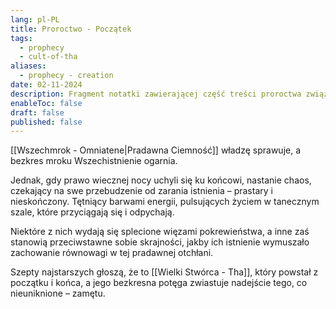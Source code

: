 ```yaml
---
lang: pl-PL
title: Proroctwo - Początek
tags:
  - prophecy
  - cult-of-tha
aliases:
  - prophecy - creation
date: 02-11-2024
description: Fragment notatki zawierającej część treści proroctwa związanego z Kultem Wielkiego Tha.
enableToc: false
draft: false
published: false
---
```

[[Wszechmrok - Omniatene|Pradawna Ciemność]] władzę sprawuje, a bezkres mroku Wszechistnienie ogarnia.

Jednak, gdy prawo wiecznej nocy uchyli się ku końcowi, nastanie chaos, czekający na swe przebudzenie od zarania istnienia – prastary i nieskończony. Tętniący barwami energii, pulsujących życiem w tanecznym szale, które przyciągają się i odpychają.

Niektóre z nich wydają się splecione więzami pokrewieństwa, a inne zaś stanowią przeciwstawne sobie skrajności, jakby ich istnienie wymuszało zachowanie równowagi w tej pradawnej otchłani.

Szepty najstarszych głoszą, że to [[Wielki Stwórca - Tha]], który powstał z początku i końca, a jego bezkresna potęga zwiastuje nadejście tego, co nieuniknione – zamętu.
